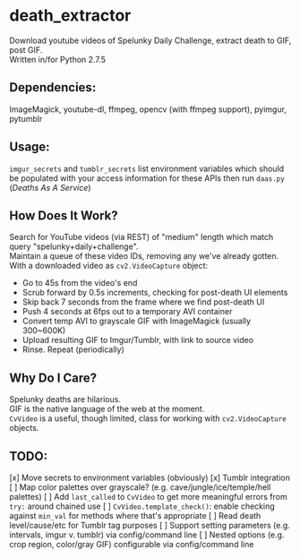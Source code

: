 death_extractor
===============

Download youtube videos of Spelunky Daily Challenge, extract death to GIF, post GIF.  
Written in/for Python 2.7.5

Dependencies: 
-------------

ImageMagick, youtube-dl, ffmpeg, opencv (with ffmpeg support), pyimgur, pytumblr  

Usage:
------

 `imgur_secrets` and `tumblr_secrets` list environment variables which should be populated with your access information for these APIs
then run `daas.py` (_Deaths As A Service_)

How Does It Work?
-----------------

Search for YouTube videos (via REST) of "medium" length which match query "spelunky+daily+challenge".  
Maintain a queue of these video IDs, removing any we've already gotten.  
With a downloaded video as `cv2.VideoCapture` object:  
 - Go to 45s from the video's end
 - Scrub forward by 0.5s increments, checking for post-death UI elements
 - Skip back 7 seconds from the frame where we find post-death UI
 - Push 4 seconds at 6fps out to a temporary AVI container
 - Convert temp AVI to grayscale GIF with ImageMagick (usually 300~600K)
 - Upload resulting GIF to Imgur/Tumblr, with link to source video
 - Rinse. Repeat (periodically)

Why Do I Care?
--------------

Spelunky deaths are hilarious.  
GIF is the native language of the web at the moment.  
`CvVideo` is a useful, though limited, class for working with `cv2.VideoCapture` objects.

TODO:
------
 [x] Move secrets to environment variables (obviously)
 [x] Tumblr integration
 [ ] Map color palettes over grayscale? (e.g. cave/jungle/ice/temple/hell palettes)
 [ ] Add `last_called` to `CvVideo` to get more meaningful errors from `try:` around chained use
 [ ] `CvVideo.template_check()`: enable checking against `min_val` for methods where that's appropriate
 [ ] Read death level/cause/etc for Tumblr tag purposes
 [ ] Support setting parameters (e.g. intervals, imgur v. tumblr) via config/command line
 [ ] Nested options (e.g. crop region, color/gray GIF) configurable via config/command line
